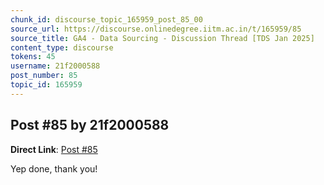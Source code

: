 ```yaml
---
chunk_id: discourse_topic_165959_post_85_00
source_url: https://discourse.onlinedegree.iitm.ac.in/t/165959/85
source_title: GA4 - Data Sourcing - Discussion Thread [TDS Jan 2025]
content_type: discourse
tokens: 45
username: 21f2000588
post_number: 85
topic_id: 165959
---
```


## Post #85 by 21f2000588

**Direct Link**: [Post #85](https://discourse.onlinedegree.iitm.ac.in/t/165959/85)

Yep done, thank you!
